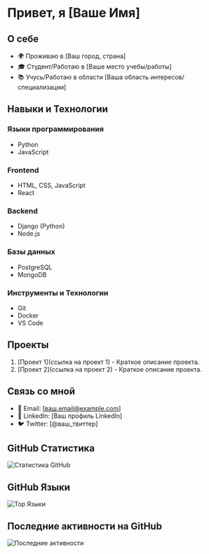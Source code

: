 # Привет, я [Ваше Имя]

## О себе
- 🌍 Проживаю в [Ваш город, страна]
- 🎓 Студент/Работаю в [Ваше место учебы/работы]
- 📚 Учусь/Работаю в области [Ваша область интересов/специализации]

## Навыки и Технологии
### Языки программирования
- Python
- JavaScript

### Frontend
- HTML, CSS, JavaScript
- React

### Backend
- Django (Python)
- Node.js

### Базы данных
- PostgreSQL
- MongoDB

### Инструменты и Технологии
- Git
- Docker
- VS Code

## Проекты
1. [Проект 1](ссылка на проект 1) - Краткое описание проекта.
2. [Проект 2](ссылка на проект 2) - Краткое описание проекта.

## Связь со мной
- 📧 Email: [ваш.email@example.com]
- 💼 LinkedIn: [Ваш профиль LinkedIn]
- 🐦 Twitter: [@ваш_твиттер]

## GitHub Статистика
![Статистика GitHub](https://github-readme-stats.vercel.app/api?username=ваш_пользователь)

## GitHub Языки
![Top Языки](https://github-readme-stats.vercel.app/api/top-langs/?username=ваш_пользователь)

## Последние активности на GitHub
![Последние активности](https://activity-graph.herokuapp.com/graph?username=ваш_пользователь)

